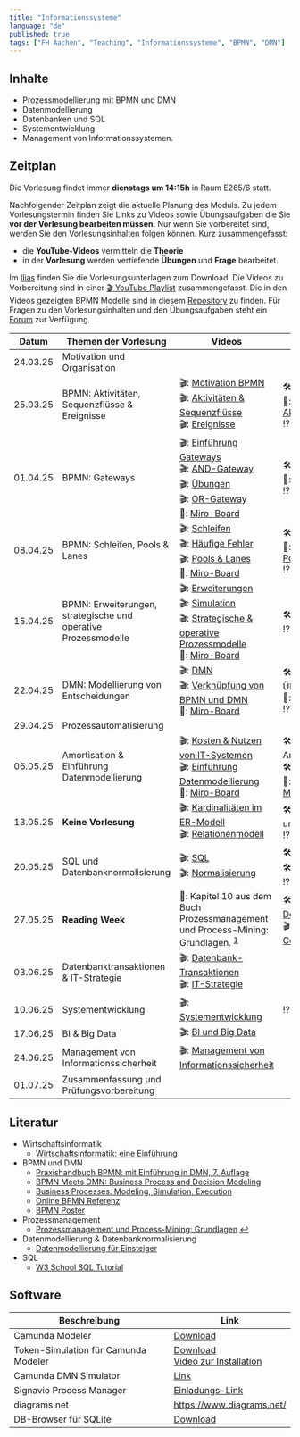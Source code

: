 ```yaml
---
title: "Informationssysteme"
language: "de"
published: true
tags: ["FH Aachen", "Teaching", "Informationssysteme", "BPMN", "DMN"]
---
```


## Inhalte

- Prozessmodellierung mit BPMN und DMN
- Datenmodellierung
- Datenbanken und SQL
- Systementwicklung
- Management von Informationssystemen.

## Zeitplan

Die Vorlesung findet immer **dienstags um 14:15h** in Raum E265/6 statt.

Nachfolgender Zeitplan zeigt die aktuelle Planung des Moduls. Zu jedem
Vorlesungstermin finden Sie Links zu Videos sowie Übungsaufgaben die Sie **vor
der Vorlesung bearbeiten müssen**. Nur wenn Sie vorbereitet sind, werden Sie
den Vorlesungsinhalten folgen können. Kurz zusammengefasst:

- die **YouTube-Videos** vermitteln die **Theorie**
- in der **Vorlesung** werden vertiefende **Übungen** und **Frage** bearbeitet.

Im [Ilias](https://www.ili.fh-aachen.de/goto.php?target=crs_1385790&client_id=elearning)
finden Sie die Vorlesungsunterlagen zum Download. Die
Videos zu Vorbereitung sind in einer [🎬 YouTube
Playlist](https://youtube.com/playlist?list=PLl09U8aTDcv1eIkxyPKNAKKmqPJR3RC0o)
zusammengefasst. Die in den Videos gezeigten BPMN Modelle sind in diesem
[Repository](https://codeberg.org/ceedee666/information-systems-lecture) zu
finden. Für Fragen zu den Vorlesungsinhalten und den Übungsaufgaben steht ein
[Forum](https://forum.drumm.sh) zur Verfügung.

| Datum    | Themen der Vorlesung                                           | Videos                                                                                                                                                                                                                                                                                | Aufgaben                                                                                                                                                                                         |
| -------- | -------------------------------------------------------------- | ------------------------------------------------------------------------------------------------------------------------------------------------------------------------------------------------------------------------------------------------------------------------------------- | ------------------------------------------------------------------------------------------------------------------------------------------------------------------------------------------------ |
| 24.03.25 | Motivation und Organisation                                    |                                                                                                                                                                                                                                                                                       |                                                                                                                                                                                                  |
| 25.03.25 | BPMN: Aktivitäten, Sequenzflüsse & Ereignisse                  | 🎬: [Motivation BPMN](https://youtu.be/UqvgfuY7DIQ) <br/> 🎬: [Aktivitäten & Sequenzflüsse](https://youtu.be/z4pWSXpN8Jo) <br/> 🎬: [Ereignisse](https://youtu.be/z4pWSXpN8Jo)                                                                                                        | 🛠: 2 und 3</br>🥷: [Übungen: Aktivitäten](/teaching/lectures/2025/summer-term/is-exercises/activities) </br> ⁉️: [Quiz](https://quizizz.com/embed/quiz/6059ed735435fd001e1ea958)                |
| 01.04.25 | BPMN: Gateways                                                 | 🎬: [Einführung Gateways](https://youtu.be/Ntb_IX7G97g) <br/> 🎬: [AND-Gateway](https://youtu.be/Ntb_IX7G97g) <br/> 🎬: [Übungen](https://youtu.be/fk_wNOJgHAY) <br/> 🎬: [OR-Gateway](https://youtu.be/gLGPpIxoi-o) <br/> 📝: [Miro-Board](https://miro.com/app/board/uXjVIJVliOs=/) | 🛠: 4 und 5</br>🥷: [Übungen: Gateways](/teaching/lectures/2025/summer-term/is-exercises/gateways) <br/> ⁉️: [Quiz](https://quizizz.com/embed/quiz/607031ebb1eb88001b42683e)                     |
| 08.04.25 | BPMN: Schleifen, Pools & Lanes                                 | 🎬: [Schleifen](https://youtu.be/ndgl-0da4NQ) <br/> 🎬: [Häufige Fehler](https://youtu.be/1fCD8Qrs_RU) <br/> 🎬: [Pools & Lanes](https://youtu.be/zxHxFI4oSuA) <br/> 📝: [Miro-Board](https://miro.com/app/board/uXjVIGW0C9o=/)                                                       | 🛠: 6, 7, 8 und 9 </br>🥷: [Übungen: Schleifen, Pools & Lanes](/teaching/lectures/2025/summer-term/is-exercises/lanes) <br/> ⁉️: [Quiz](https://quizizz.com/embed/quiz/60853378b18be7001bfd7bb4) |
| 15.04.25 | BPMN: Erweiterungen, strategische und operative Prozessmodelle | 🎬: [Erweiterungen](https://youtu.be/spIondtFGFg) <br/> 🎬: [Simulation](https://youtu.be/t4jyoX6F74w) <br/> 🎬: [Strategische & operative Prozessmodelle](https://youtu.be/fKfe6COV8NE) <br/> 📝: [Miro-Board](https://miro.com/app/board/uXjVICgeRMo=/)                             | 🛠: 10, 11, 12 und 13 <br/> ⁉️: [Quiz](https://quizizz.com/embed/quiz/625fa311e8bd88001e348c41)                                                                                                  |
| 22.04.25 | DMN: Modellierung von Entscheidungen                           | 🎬: [DMN](https://youtu.be/FRACeoooLYE) <br/> 🎬: [Verknüpfung von BPMN und DMN](https://youtu.be/C2qJRej_-xs) <br/> 📝: [Miro-Board](https://miro.com/app/board/uXjVI_hbLuY=/)                                                                                                       | 🛠️: 1 und 2 vom Übungsblatt zu DMN </br>🥷: [Übungen: DMN](/teaching/lectures/2025/summer-term/is-exercises/dmn)<br/>⁉️: [Quiz](https://quizizz.com/embed/quiz/60866c8576d04c001bb75655)         |
| 29.04.25 | Prozessautomatisierung                                         |                                                                                                                                                                                                                                                                                       |                                                                                                                                                                                                  |
| 06.05.25 | Amortisation & Einführung Datenmodellierung                    | 🎬: [Kosten & Nutzen von IT-Systemen](https://youtu.be/IseJ_oZjm4c) <br/> 🎬: [Einführung Datenmodellierung](https://youtu.be/CttvBQ1YUUs) <br/> 📝: [Miro-Board](https://miro.com/app/board/uXjVI6PvW80=/)                                                                           | 🛠️: Übung Amortisationsrechnung <br/> 🛠️: Übung 5.1 </br>🥷: [Übungen: ER-Modelle](/teaching/lectures/2025/summer-term/is-exercises/er-models)                                                   |
| 13.05.25 | **Keine Vorlesung**                                            | 🎬: [Kardinalitäten im ER-Modell](https://youtu.be/uRVjchdu5j0) <br/> 🎬: [Relationenmodell](https://youtu.be/QdKSxMeqleM) <br/>                                                                                                                                                      | 🛠️: Übungen 7, 8, 9 und 10 <br/> ⁉️: [Quiz](https://quizizz.com/embed/quiz/609b733a300105001c3860a7)                                                                                             |
| 20.05.25 | SQL und Datenbanknormalisierung                                | 🎬: [SQL](https://youtu.be/yU1Ek8SKiOQ) <br/> 🎬: [Normalisierung](https://youtu.be/mIhtreUTFEE) <br/>                                                                                                                                                                                | 🛠️ Übungen 1 - 8 <br/> 🛠️: Übung 11 <br/>⁉️: [Quiz](https://quizizz.com/embed/quiz/60b627d9c72105001ba79ed5)                                                                                     |
| 27.05.25 | **Reading Week**                                               | 📕: Kapitel 10 aus dem Buch Prozessmanagement und Process-Mining: Grundlagen. <sup id="a1">[1](#f1)</sup>                                                                                                                                                                             | 🛠️: Fragen aus diesem [Dokument](https://www.ili.fh-aachen.de/goto_elearning_file_762756_download.html)<br/> 🎬: [Process Mining mit Celonis](https://www.youtube.com/watch?v=wyIWqrQWyb4)       |
| 03.06.25 | Datenbanktransaktionen & IT-Strategie                          | 🎬: [Datenbank-Transaktionen](https://youtu.be/fZWE7l6IVl8)</br> 🎬: [IT-Strategie](https://youtu.be/kRfAuwp6sFY)                                                                                                                                                                     |                                                                                                                                                                                                  |
| 10.06.25 | Systementwicklung                                              | 🎬: [Systementwicklung](https://youtu.be/BW18gOr6-2A)                                                                                                                                                                                                                                 | ⁉️: [Quiz](https://quizizz.com/embed/quiz/60d18942172f8f001c1cb1af)                                                                                                                              |
| 17.06.25 | BI & Big Data                                                  | 🎬: [BI und Big Data](https://youtu.be/ctVQDuC1Uc8)                                                                                                                                                                                                                                   |                                                                                                                                                                                                  |
| 24.06.25 | Management von Informationssicherheit                          | 🎬: [Management von Informationssicherheit](https://youtu.be/R5LviBQkkj0)                                                                                                                                                                                                             |                                                                                                                                                                                                  |
| 01.07.25 | Zusammenfassung und Prüfungsvorbereitung                       |                                                                                                                                                                                                                                                                                       |                                                                                                                                                                                                  |

## Literatur

- Wirtschaftsinformatik
  - [Wirtschaftsinformatik: eine
    Einführung](https://elibrary.pearson.de/book/99.150005/9783863267650)
- BPMN und DMN
  - [Praxishandbuch BPMN: mit Einführung in DMN, 7.
    Auflage](http://doi.org/10.3139/9783446483064)
  - [BPMN Meets DMN: Business Process and Decision
    Modeling](https://open.hpi.de/courses/bpm2016/)
  - [Business Processes: Modeling, Simulation,
    Execution](https://open.hpi.de/courses/bpm2019)
  - [Online BPMN Referenz](https://camunda.com/bpmn/reference/)
  - [BPMN Poster](https://d.dam.sap.com/a/bNX3376/BPMN-2_2024-WEB-02.pdf)
- Prozessmanagement
  - [<b id="f1"></b> Prozessmanagement und Process-Mining:
    Grundlagen](https://www.degruyter.com/isbn/9783110500165) [↩](#a1)
- Datenmodellierung & Datenbanknormalisierung
  - [Datenmodellierung für
    Einsteiger](https://www.springer.com/de/book/9783658190699)
- SQL
  - [W3 School SQL Tutorial](https://www.w3schools.com/sql/)

## Software

| Beschreibung                         | Link                                                                                                                                |
| ------------------------------------ | ----------------------------------------------------------------------------------------------------------------------------------- |
| Camunda Modeler                      | [Download](https://camunda.com/download/modeler/)                                                                                   |
| Token-Simulation für Camunda Modeler | [Download](https://github.com/bpmn-io/bpmn-js-token-simulation-plugin) <br/> [Video zur Installation](https://youtu.be/DVn-MwvQWNs) |
| Camunda DMN Simulator                | [Link](https://consulting.camunda.com/dmn-simulator)                                                                                |
| Signavio Process Manager             | [Einladungs-Link](https://academic.signavio.com/p/register?link=0b9e13413ac841809e8100ff2aa32602)                                   |
| diagrams.net                         | https://www.diagrams.net/                                                                                                           |
| DB-Browser für SQLite                | [Download](https://sqlitebrowser.org/)                                                                                              |
